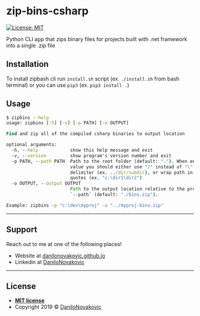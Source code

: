 # zip-bins-csharp

[![License: MIT](https://img.shields.io/badge/License-MIT-yellow.svg)](https://opensource.org/licenses/MIT)

Python CLI app that zips binary files for projects built with .net framework into a single .zip file

## Installation

To install zipbash cli run `install.sh` script (ex. `./install.sh` from bash terminal) or you can use `pip3` (ex. `pip3 install .`)

## Usage

```cmd
$ zipbins --help
usage: zipbins [-h] [-v] [-p PATH] [-o OUTPUT]

Find and zip all of the compiled csharp binaries to output location

optional arguments:
  -h, --help            show this help message and exit
  -v, --version         show program's version number and exit
  -p PATH, --path PATH  Path to the root folder (default: "."). When entering
                        value you should either use "/" instead of "\" as
                        delimiter (ex. ../dir/subdir), or wrap path in double
                        quotes (ex. "c:\dir1\dir2")
  -o OUTPUT, --output OUTPUT
                        Path to the output location relative to the provided
                        `--path` (default: "./bins.zip").

Example: zipbins -p "c:\dev\myproj" -o "../myproj-bins.zip"
```

---

## Support

Reach out to me at one of the following places!

- Website at [danilonovakovic.github.io](https://danilonovakovic.github.io/index.html)
- Linkedin at [DaniloNovakovic](https://www.linkedin.com/in/danilo-novakovi%C4%87-821934167/)

---

## License

- **[MIT license](http://opensource.org/licenses/mit-license.php)**
- Copyright 2019 © [DaniloNovakovic](https://github.com/DaniloNovakovic)

